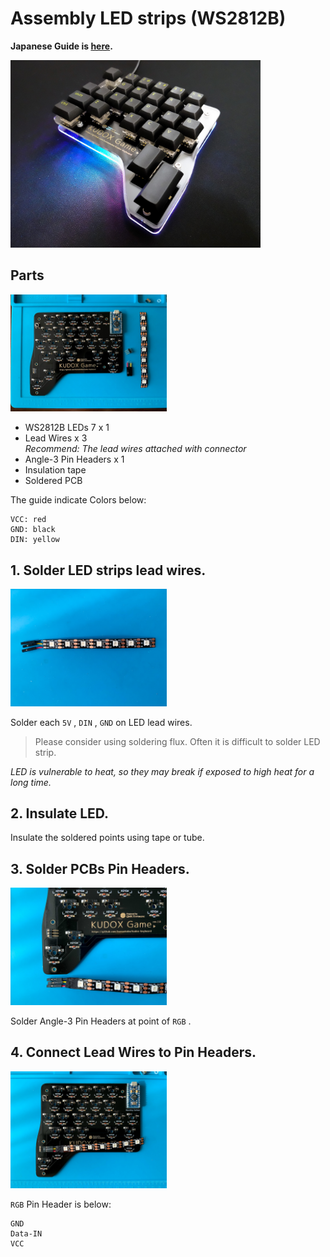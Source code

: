 # Assembly LED strips (WS2812B)

**Japanese Guide is [here](LED.ja.md).**

<div>
<img src="../../img/kudox-game-led1.jpg" alt="Kudox Game led image1" width="400"/>
</div>

## Parts

<div>
<img src="../../img/kudox-game-led-parts.jpg" alt="led parts" width="250"/>
</div>

- WS2812B LEDs 7 x 1
- Lead Wires x 3  
*Recommend: The lead wires attached with connector*
- Angle-3 Pin Headers x 1
- Insulation tape
- Soldered PCB

The guide indicate Colors below:
```
VCC: red
GND: black
DIN: yellow
```

## 1. Solder LED strips lead wires.

<div><img src="../../img/kudox-game-led-soldered.jpg" alt="led soldered" width="250"/></div>

Solder each `5V` , `DIN` , `GND` on LED lead wires.  

> Please consider using soldering flux. Often it is difficult to solder LED strip.

*LED is vulnerable to heat, so they may break if exposed to high heat for a long time.*  

## 2. Insulate LED.

Insulate the soldered points using tape or tube.  

## 3. Solder PCBs Pin Headers.

<div><img src="../../img/kudox-game-led-insulation.jpg" alt="led insulation" width="250"/></div>

Solder Angle-3 Pin Headers at point of `RGB` .  

## 4. Connect Lead Wires to Pin Headers.

<div><img src="../../img/kudox-game-led-wired.jpg" alt="led wired" width="250"/></div>

`RGB` Pin Header is below:

```
GND
Data-IN
VCC
```

